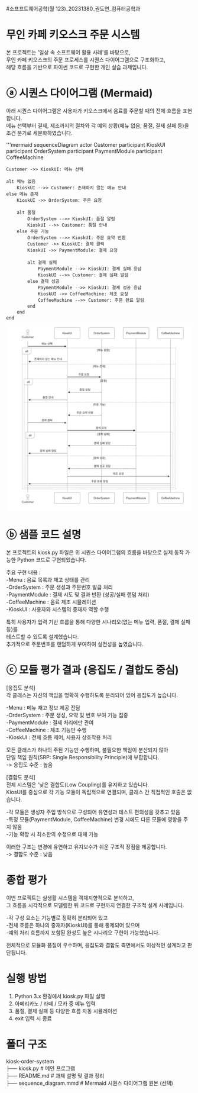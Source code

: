 #소프프트웨어공학(월 123)_20231380_권도연_컴퓨터공학과  

# 무인 카페 키오스크 주문 시스템
본 프로젝트는 '일상 속 소프트웨어 활용 사례'를 바탕으로,   
무인 카페 키오스크의 주문 프로세스를 시퀀스 다이어그램으로 구조화하고,  
해당 흐름을 기반으로 파이썬 코드로 구현한 개인 실습 과제입니다.  


# ⓐ 시퀀스 다이어그램 (Mermaid)
아래 시퀀스 다이어그램은 사용자가 키오스크에서 음료를 주문할 때의 전체 흐름을 표현합니다.  
메뉴 선택부터 결제, 제조까지의 절차와 각 예외 상황(메뉴 없음, 품절, 결제 실패 등)을 조건 분기로 세분화하였습니다.  

'''mermaid
sequenceDiagram
    actor Customer
    participant KioskUI
    participant OrderSystem
    participant PaymentModule
    participant CoffeeMachine

    Customer ->> KioskUI: 메뉴 선택

    alt 메뉴 없음
        KioskUI -->> Customer: 존재하지 않는 메뉴 안내
    else 메뉴 존재
        KioskUI ->> OrderSystem: 주문 요청

        alt 품절
            OrderSystem -->> KioskUI: 품절 알림
            KioskUI -->> Customer: 품절 안내
        else 주문 가능
            OrderSystem -->> KioskUI: 주문 요약 반환
            Customer ->> KioskUI: 결제 클릭
            KioskUI ->> PaymentModule: 결제 요청

            alt 결제 실패
                PaymentModule -->> KioskUI: 결제 실패 응답
                KioskUI -->> Customer: 결제 실패 알림
            else 결제 성공
                PaymentModule -->> KioskUI: 결제 성공 응답
                KioskUI ->> CoffeeMachine: 제조 요청
                CoffeeMachine -->> Customer: 주문 완료 알림
            end
        end
    end  
![시퀀스 다이어그램](sequence_diagram.png)    


# ⓑ 샘플 코드 설명
본 프로젝트의 kiosk.py 파일은 위 시퀀스 다이어그램의 흐름을 바탕으로 실제 동작 가능한 Python 코드로 구현되었습니다.  

주요 구현 내용 :  
-Menu : 음료 목록과 재고 상태를 관리  
-OrderSystem : 주문 생성과 주문번호 발급 처리  
-PaymentModule : 결제 시도 및 결과 반환 (성공/실패 랜덤 처리)  
-CoffeeMachine : 음료 제조 시뮬레이션  
-KioskUI : 사용자와 시스템의 중재자 역할 수행  
  
특히 사용자가 입력 기반 흐름을 통해 다양한 시나리오(없는 메뉴 입력, 품절, 결제 실패 등)를  
테스트할 수 있도록 설계했습니다.  
추가적으로 주문번호를 랜덤하게 부여하여 실전성을 높였습니다.  


# ⓒ 모듈 평가 결과 (응집도 / 결합도 중심)
[응집도 분석]  
각 클래스는 자신의 책임을 명확히 수행하도록 분리되어 있어 응집도가 높습니다.  
  
-Menu : 메뉴 재고 정보 제공 전담  
-OrderSystem : 주문 생성, 요약 및 번호 부여 기능 집중  
-PaymentModule : 결제 처리에만 관여  
-CoffeeMachine : 제조 기능만 수행  
-KioskUI : 전체 흐름 제어, 사용자 상호작용 처리  
  
모든 클래스가 하나의 주된 기능만 수행하며, 불필요한 책임이 분산되지 않아  
단일 책임 원칙(SRP: Single Responsibility Principle)에 부합합니다.  
-> 응집도 수준 : 높음  

[결합도 분석]  
전체 시스템은 '낮은 결합도(Low Coupling)를 유지하고 있습니다.  
KiosUI를 중심으로 각 기능 모듈이 독립적으로 연결되며, 클래스 간 직접적인 호출은 없습니다.  
  
-각 모듈은 생성자 주입 방식으로 구성되어 유연성과 테스트 편의성을 갖추고 있음  
-특정 모듈(PaymentModule, CoffeeMachine) 변경 시에도 다른 모듈에 영향을 주지 않음  
-기능 확장 시 최소한의 수정으로 대체 가능  
  
이러한 구조는 변경에 유연하고 유지보수가 쉬운 구조적 장점을 제공합니다.  
-> 결합도 수준 : 낮음  


# 종합 평가
이번 프로젝트는 실생활 시스템을 객체지향적으로 분석하고,  
그 흐름을 시각적으로 모델링한 뒤 코드로 구현까지 연결한 구조적 설계 사례입니다.  
  
-각 구성 요소는 기능별로 정확히 분리되어 있고  
-전체 흐름은 하나의 중재자(KioskUI)를 통해 통제되어 있으며  
-예외 처리 흐름까지 포함된 완성도 높은 시나리오 구현이 가능했습니다.   
  
전체적으로 모듈화 품질이 우수하며, 응집도와 결합도 측면에서도 이상적인 설계라고 판단됩니다.  


# 실행 방법
1. Python 3.x 환경에서 kiosk.py 파일 실행  
2. 아메리카노 / 라떼 / 모카 중 메뉴 입력  
3. 품절, 결제 실패 등 다양한 흐름 자동 시뮬레이션  
4. exit 입력 시 종료  


# 폴더 구조
kiosk-order-system  
├── kiosk.py                 # 메인 프로그램  
├── README.md                # 과제 설명 및 결과 정리  
├── sequence_diagram.mmd    # Mermaid 시퀀스 다이어그램 원본 (선택)  



